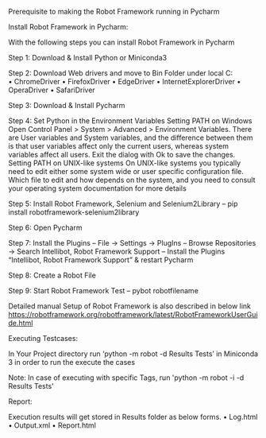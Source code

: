 Prerequisite to making the Robot Framework running in Pycharm

Install Robot Framework in Pycharm:

With the following steps you can install Robot Framework in Pycharm

Step 1: Download & Install Python or Miniconda3 

Step 2: Download Web drivers and move to Bin Folder under local C:\
•	ChromeDriver
•	FirefoxDriver
•	EdgeDriver
•	InternetExplorerDriver
•	OperaDriver
•	SafariDriver

Step 3: Download & Install Pycharm 

Step 4: Set Python in the Environment Variables 
       Setting PATH on Windows
Open Control Panel > System > Advanced > Environment Variables. There are User variables and System variables, and the difference between them is that user variables affect only the current users, whereas system variables affect all users.
Exit the dialog with Ok to save the changes.
      Setting PATH on UNIX-like systems
On UNIX-like systems you typically need to edit either some system wide or user specific configuration file. Which file to edit and how depends on the system, and you need to consult your operating system documentation for more details

Step 5: Install Robot Framework, Selenium and Selenium2Library
    – pip install robotframework-selenium2library

Step 6: Open Pycharm

Step 7: Install the Plugins
    – File -> Settings -> PlugIns
    – Browse Repositories -> Search Intellibot, Robot Framework Support
    – Install the Plugins “Intellibot, Robot Framework Support” & restart Pycharm

Step 8: Create a Robot File

Step 9: Start Robot Framework Test
    – pybot robotfilename

Detailed manual Setup of Robot Framework is also described in below link
https://robotframework.org/robotframework/latest/RobotFrameworkUserGuide.html

Executing Testcases:

In Your Project directory run ‘python -m robot -d Results Tests’ in Miniconda 3 in order to run the execute the cases

Note: In case of executing with specific Tags, run 'python -m robot -i <any tag name in Tests> -d Results Tests'

Report:

Execution results will get stored in Results folder as below forms.
•	Log.html
•	Output.xml
•	Report.html